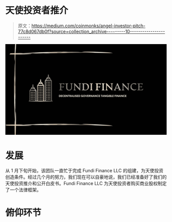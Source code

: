 # 天使投资者推介

> 原文：<https://medium.com/coinmonks/angel-investor-pitch-77c8d067db0f?source=collection_archive---------10----------------------->

![](img/e6c97bdace20ffdc1892979d37452755.png)

# **发展**

从 1 月下旬开始，该团队一直忙于完成 Fundi Finance LLC 的组建，为天使投资创造条件。经过几个月的努力，我们现在可以自豪地说，我们已经准备好了我们的天使投资推介和公开白皮书。Fundi Finance LLC 为天使投资者购买商业股权制定了一个法律框架。

# **俯仰环节**